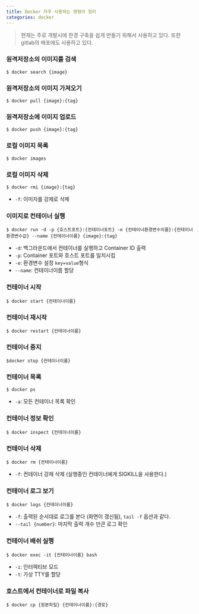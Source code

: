 ```yaml
---
title: Docker 자주 사용하는 명령어 정리
categories: docker
---
```


> 현재는 주로 개발시에 한경 구축을 쉽게 만들기 위해서 사용하고 있다. 또한 gitlab의 배포에도 사용하고 있다.

### 원격저장소의 이미지를 검색
```
$ docker search {image}
```

### 원격저장소의 이미지 가져오기
```
$ docker pull {image}:{tag}
```

### 원격저장소에 이미지 업로드
```
$ docker push {image}:{tag}
```

### 로컬 이미지 목록
```
$ docker images
```

### 로컬 이미지 삭제
```
$ docker rmi {image}:{tag}
```
- `-f`: 이미지를 강제로 삭제

### 이미지로 컨테이너 실행
```
$ docker run -d -p {호스트포트}:{컨테이너포트} -e {컨테이너환경변수이름}:{컨테이너환경변수값} --name {컨테이너이름} {image}:{tag}
```
- `-d`: 백그라운드에서 컨테이너를 실행하고 Container ID 출력
- `-p`: Container 포트와 호스트 포트를 일치시킴
- `-e`: 환경변수 설정 `key=value`형식
- `--name`: 컨테이너이름 할당

### 컨테이너 시작
```
$ docker start {컨테이너이름}
```
### 컨테이너 재시작
```
$ docker restart {컨테이너이름}
```

### 컨테이너 중지
```
$docker stop {컨테이너이름}
```

### 컨테이너 목록
```
$ docker ps
```
- `-a`: 모든 컨테이너 목록 확인

### 컨테이너 정보 확인
```
$ docker inspect {컨테이너이름}
```
    
### 컨테이너 삭제
```
$ docker rm {컨테이너이름}
```
- `-f`: 컨테이너 강제 삭제 (실행중인 컨테이너에게 SIGKILL을 사용한다.)
    
### 컨테이너 로그 보기
```
$ docker logs {컨테이너이름}
```
- `-f`: 출력된 순서데로 로그를 본다 (화면이 갱신됨), `tail -f` 옵션과 같다.
- `--tail {number}`: 마지막 출력 개수 만큰 로그 확인 

### 컨테이너 배쉬 실행
```
$ docker exec -it {컨테이너이름} bash
```
- `-i`: 인터렉티브 모드
- `-t`: 가상 TTY를 할당

### 호스트에서 컨테이너로 파일 복사
```
$ docker cp {원본파일} {컨테이너이름}:{경로}
```
